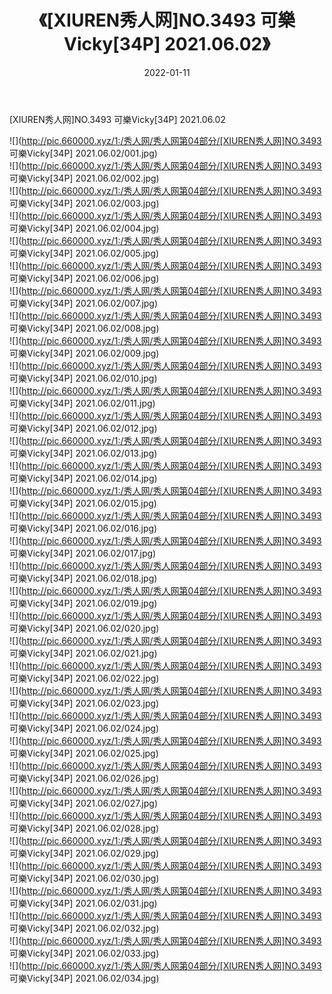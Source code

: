 ﻿---
layout: post
title:  《[XIUREN秀人网]NO.3493 可樂Vicky[34P] 2021.06.02》
date:   2022-01-11
img: http://pic.660000.xyz/1:/秀人网/秀人网第04部分/[XIUREN秀人网]NO.3493 可樂Vicky[34P] 2021.06.02/000.jpg
categories: [美女, 清纯, 唯美]
---

[XIUREN秀人网]NO.3493 可樂Vicky[34P] 2021.06.02

 ![](http://pic.660000.xyz/1:/秀人网/秀人网第04部分/[XIUREN秀人网]NO.3493 可樂Vicky[34P] 2021.06.02/001.jpg) <br>![](http://pic.660000.xyz/1:/秀人网/秀人网第04部分/[XIUREN秀人网]NO.3493 可樂Vicky[34P] 2021.06.02/002.jpg) <br>![](http://pic.660000.xyz/1:/秀人网/秀人网第04部分/[XIUREN秀人网]NO.3493 可樂Vicky[34P] 2021.06.02/003.jpg) <br>![](http://pic.660000.xyz/1:/秀人网/秀人网第04部分/[XIUREN秀人网]NO.3493 可樂Vicky[34P] 2021.06.02/004.jpg) <br>![](http://pic.660000.xyz/1:/秀人网/秀人网第04部分/[XIUREN秀人网]NO.3493 可樂Vicky[34P] 2021.06.02/005.jpg) <br>![](http://pic.660000.xyz/1:/秀人网/秀人网第04部分/[XIUREN秀人网]NO.3493 可樂Vicky[34P] 2021.06.02/006.jpg) <br>![](http://pic.660000.xyz/1:/秀人网/秀人网第04部分/[XIUREN秀人网]NO.3493 可樂Vicky[34P] 2021.06.02/007.jpg) <br>![](http://pic.660000.xyz/1:/秀人网/秀人网第04部分/[XIUREN秀人网]NO.3493 可樂Vicky[34P] 2021.06.02/008.jpg) <br>![](http://pic.660000.xyz/1:/秀人网/秀人网第04部分/[XIUREN秀人网]NO.3493 可樂Vicky[34P] 2021.06.02/009.jpg) <br>![](http://pic.660000.xyz/1:/秀人网/秀人网第04部分/[XIUREN秀人网]NO.3493 可樂Vicky[34P] 2021.06.02/010.jpg) <br>![](http://pic.660000.xyz/1:/秀人网/秀人网第04部分/[XIUREN秀人网]NO.3493 可樂Vicky[34P] 2021.06.02/011.jpg) <br>![](http://pic.660000.xyz/1:/秀人网/秀人网第04部分/[XIUREN秀人网]NO.3493 可樂Vicky[34P] 2021.06.02/012.jpg) <br>![](http://pic.660000.xyz/1:/秀人网/秀人网第04部分/[XIUREN秀人网]NO.3493 可樂Vicky[34P] 2021.06.02/013.jpg) <br>![](http://pic.660000.xyz/1:/秀人网/秀人网第04部分/[XIUREN秀人网]NO.3493 可樂Vicky[34P] 2021.06.02/014.jpg) <br>![](http://pic.660000.xyz/1:/秀人网/秀人网第04部分/[XIUREN秀人网]NO.3493 可樂Vicky[34P] 2021.06.02/015.jpg) <br>![](http://pic.660000.xyz/1:/秀人网/秀人网第04部分/[XIUREN秀人网]NO.3493 可樂Vicky[34P] 2021.06.02/016.jpg) <br>![](http://pic.660000.xyz/1:/秀人网/秀人网第04部分/[XIUREN秀人网]NO.3493 可樂Vicky[34P] 2021.06.02/017.jpg) <br>![](http://pic.660000.xyz/1:/秀人网/秀人网第04部分/[XIUREN秀人网]NO.3493 可樂Vicky[34P] 2021.06.02/018.jpg) <br>![](http://pic.660000.xyz/1:/秀人网/秀人网第04部分/[XIUREN秀人网]NO.3493 可樂Vicky[34P] 2021.06.02/019.jpg) <br>![](http://pic.660000.xyz/1:/秀人网/秀人网第04部分/[XIUREN秀人网]NO.3493 可樂Vicky[34P] 2021.06.02/020.jpg) <br>![](http://pic.660000.xyz/1:/秀人网/秀人网第04部分/[XIUREN秀人网]NO.3493 可樂Vicky[34P] 2021.06.02/021.jpg) <br>![](http://pic.660000.xyz/1:/秀人网/秀人网第04部分/[XIUREN秀人网]NO.3493 可樂Vicky[34P] 2021.06.02/022.jpg) <br>![](http://pic.660000.xyz/1:/秀人网/秀人网第04部分/[XIUREN秀人网]NO.3493 可樂Vicky[34P] 2021.06.02/023.jpg) <br>![](http://pic.660000.xyz/1:/秀人网/秀人网第04部分/[XIUREN秀人网]NO.3493 可樂Vicky[34P] 2021.06.02/024.jpg) <br>![](http://pic.660000.xyz/1:/秀人网/秀人网第04部分/[XIUREN秀人网]NO.3493 可樂Vicky[34P] 2021.06.02/025.jpg) <br>![](http://pic.660000.xyz/1:/秀人网/秀人网第04部分/[XIUREN秀人网]NO.3493 可樂Vicky[34P] 2021.06.02/026.jpg) <br>![](http://pic.660000.xyz/1:/秀人网/秀人网第04部分/[XIUREN秀人网]NO.3493 可樂Vicky[34P] 2021.06.02/027.jpg) <br>![](http://pic.660000.xyz/1:/秀人网/秀人网第04部分/[XIUREN秀人网]NO.3493 可樂Vicky[34P] 2021.06.02/028.jpg) <br>![](http://pic.660000.xyz/1:/秀人网/秀人网第04部分/[XIUREN秀人网]NO.3493 可樂Vicky[34P] 2021.06.02/029.jpg) <br>![](http://pic.660000.xyz/1:/秀人网/秀人网第04部分/[XIUREN秀人网]NO.3493 可樂Vicky[34P] 2021.06.02/030.jpg) <br>![](http://pic.660000.xyz/1:/秀人网/秀人网第04部分/[XIUREN秀人网]NO.3493 可樂Vicky[34P] 2021.06.02/031.jpg) <br>![](http://pic.660000.xyz/1:/秀人网/秀人网第04部分/[XIUREN秀人网]NO.3493 可樂Vicky[34P] 2021.06.02/032.jpg) <br>![](http://pic.660000.xyz/1:/秀人网/秀人网第04部分/[XIUREN秀人网]NO.3493 可樂Vicky[34P] 2021.06.02/033.jpg) <br>![](http://pic.660000.xyz/1:/秀人网/秀人网第04部分/[XIUREN秀人网]NO.3493 可樂Vicky[34P] 2021.06.02/034.jpg) <br>